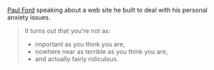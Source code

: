 <!--
.. title: Paul Ford on Hubris vs. Humility
.. slug: paul_ford
.. date: 2015-01-23 04:26:00 UTC
.. tags: hubris, humility
.. category:
.. link: 
.. description: Cannot remember original source.  I originally posted this to Google+ back in 2015.
.. type: text
-->


[Paul Ford](https://www.ftrain.com/PaulFord#20) speaking about a web site he built to deal with his personal anxiety issues.  
> It turns out that you're not as:  
> - important as you think you are,  
> - nowhere near as terrible as you think you are,  
> - and actually fairly ridiculous.

